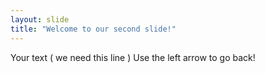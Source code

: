 ```yaml
---
layout: slide
title: "Welcome to our second slide!"
---
```

Your text ( we need this line )
Use the left arrow to go back!
